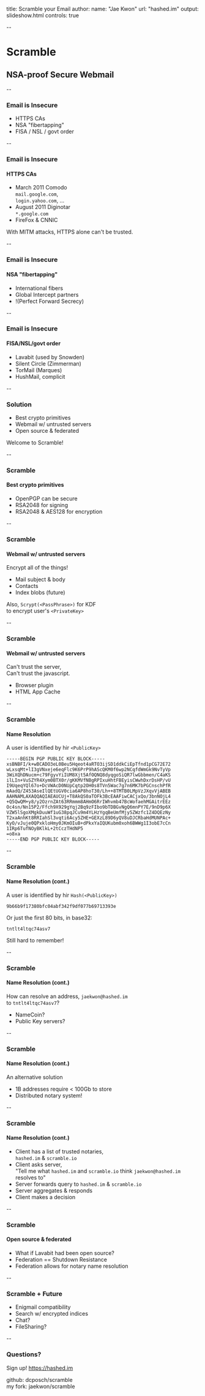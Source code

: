 title: Scramble your Email
author:
  name: "Jae Kwon"
  url: "hashed.im"
output: slideshow.html
controls: true

--

# Scramble
## NSA-proof Secure Webmail

--

### Email is Insecure

* HTTPS CAs
* NSA "fibertapping"
* FISA / NSL / govt order

--

### Email is Insecure
#### HTTPS CAs

* March 2011 Comodo<br/>
  `mail.google.com`,<br/>
  `login.yahoo.com`, ...
* August 2011 Diginotar<br />
  `*.google.com`
* FireFox & CNNIC

With MITM attacks, HTTPS alone can't be trusted.

--

### Email is Insecure
#### NSA "fibertapping"

* International fibers
* Global Intercept partners
* !(Perfect Forward Secrecy)

--

### Email is Insecure
#### FISA/NSL/govt order

* Lavabit (used by Snowden)
* Silent Circle (Zimmerman)
* TorMail (Marques)
* HushMail, complicit

--

### Solution

* Best crypto primitives
* Webmail w/ untrusted servers
* Open source & federated

Welcome to Scramble!

--

### Scramble
#### Best crypto primitives

* OpenPGP can be secure
* RSA2048 for signing
* RSA2048 & AES128 for encryption

--

### Scramble
#### Webmail w/ untrusted servers

Encrypt all of the things!

* Mail subject & body
* Contacts
* Index blobs (future)

Also, `Scrypt(<PassPhrase>)` for KDF<br />
to encrypt user's `<PrivateKey>`

--

### Scramble
#### Webmail w/ untrusted servers

Can't trust the server,<br/>
Can't trust the javascript.

* Browser plugin
* HTML App Cache

--

### Scramble
#### Name Resolution

A user is identified by hir `<PublicKey>`

```
-----BEGIN PGP PUBLIC KEY BLOCK-----
xsBNBFI/k+wBCADO3eL0Beu5Hqeot4aRTO3ijSD1ddkCiEpTfnd1pCG72E72
wLxsqMt+lI3gVNxeje6eqFlc9K6PrP9hAScQKM0f6wp2NCqfdWmGk9NvTyVp
3WiXQhDNucm+c79FgyvYiIUM8Xjt5AfOQNQ8dyqgoSiQR7lwGbbmen/C4aKS
ilLIn+VuSZYR4Xym0BTX0r/gKKMVfNBgRPIxuHhtFBEyisCWwhDxrDsHP/vU
I9UqeqYQl67o+DcVWAcD0NUpCqtp2OH0s8TVn5Wac7g7n6MK7bPGCnschPfR
mAadQ/Z453AseIlQEtUGV0cia6AP8hoT30/Lh++8TMTB0LMpVzJXqvVjABEB
AAHNAMLAXAQQAQIAEAUCUj+T8AkQS0aTOFk3BcEAAFiwCACjxQo/3bnNOjL4
+Q5QwQM+y8/y2OzrnZAt63RRmmm8AHmO6RrIWhvmb47BcWofaehMGAitrEEz
Oc4sn/Nn15P2/Ffch9X929gYqj2Bq9zFIbo9bTDBGvNgQ6mnPY7E/9nD9p6X
VZW5lSgoXMgkDuuWf1uG38pqJCu9m4YLHzYgqBeUmfMjy5ZWzfc1Z4DQEzNy
T2xaAnhKt8RRIahSl3vqti6Acy5ZHE+GEXzL89D6yQV8uDJCRbaHdMUNPAc+
KyO/vJuje0QPxkloHmy0JKmOIuB+dPkxYaIQUKubm0xoh6BWWg1I3obE7cCn
1IRp6TufNOyBKlkL+2tCczTHdNP5
=o8xa
-----END PGP PUBLIC KEY BLOCK-----
```

--

### Scramble
#### Name Resolution (cont.)

A user is identified by hir `Hash(<PublicKey>)`

`9b66b9f17380bfc04abf342f9df077b69713393e`

Or just the first 80 bits, in base32:

`tntlt4ltqc74asv7`

Still hard to remember!

--

### Scramble
#### Name Resolution (cont.)

How can resolve an address, `jaekwon@hashed.im`<br/>
  to `tntlt4ltqc74asv7`?

* NameCoin?
* Public Key servers?

--

### Scramble
#### Name Resolution (cont.)

An alternative solution

* 1B addresses require < 100Gb to store
* Distributed notary system!

--

### Scramble
#### Name Resolution (cont.)

* Client has a list of trusted notaries,<br/>
  `hashed.im` & `scramble.io`
* Client asks server,<br/>
    "Tell me what `hashed.im` and `scramble.io` think `jaekwon@hashed.im` resolves to"
* Server forwards query to `hashed.im` & `scramble.io`
* Server aggregates & responds
* Client makes a decision

--

### Scramble
#### Open source & federated

* What if Lavabit had been open source?
* Federation == Shutdown Resistance
* Federation allows for notary name resolution

--

### Scramble + Future

* Enigmail compatibility
* Search w/ encrypted indices
* Chat?
* FileSharing?

--

### Questions?

Sign up! https://hashed.im

github: dcposch/scramble<br/>
my fork: jaekwon/scramble
